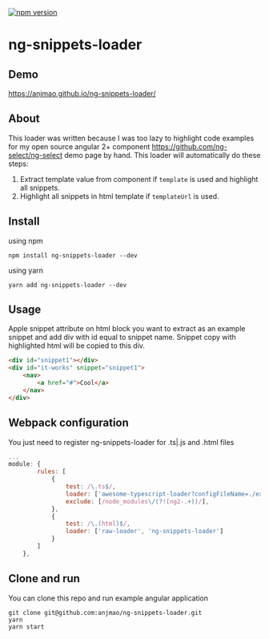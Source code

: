 [![npm version](https://badge.fury.io/js/ng-snippets-loader.svg)](https://badge.fury.io/js/ng-snippets-loader)

# ng-snippets-loader

## Demo

https://anjmao.github.io/ng-snippets-loader/

## About

This loader was written because I was too lazy to highlight code examples for my open source angular 2+ component https://github.com/ng-select/ng-select demo page by hand. This loader will automatically do these steps:

1) Extract template value from component if `template` is used and highlight all snippets.
2) Highlight all snippets in html template if `templateUrl` is used.

## Install

using npm
```
npm install ng-snippets-loader --dev
```

using yarn
```
yarn add ng-snippets-loader --dev
```

## Usage

Apple snippet attribute on html block you want to extract as an example snippet and add div with id equal to snippet name. Snippet copy with highlighted html will be copied to this div.

```html
<div id="snippet1"></div>
<div id="it-works" snippet="snippet1">
    <nav>
        <a href="#">Cool</a>
    </nav>
</div>
```

## Webpack configuration

You just need to register ng-snippets-loader for .ts|.js and .html files

```js
...
module: {
        rules: [
            {
                test: /\.ts$/,
                loader: ['awesome-typescript-loader?configFileName=./example/tsconfig.json', 'angular2-template-loader', 'ng-snippets-loader'],
                exclude: [/node_modules\/(?!(ng2-.+))/],
            },
            {
                test: /\.(html)$/,
                loader: ['raw-loader', 'ng-snippets-loader']
            }
        ]
    },
```

## Clone and run

You can clone this repo and run example angular application

```
git clone git@github.com:anjmao/ng-snippets-loader.git
yarn
yarn start
```


